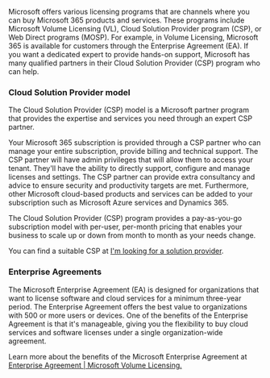 Microsoft offers various licensing programs that are channels where you can buy Microsoft 365 products and services. These programs include Microsoft Volume Licensing (VL), Cloud Solution Provider program (CSP), or Web Direct programs (MOSP). For example, in Volume Licensing, Microsoft 365 is available for customers through the Enterprise Agreement (EA). If you want a dedicated expert to provide hands-on support, Microsoft has many qualified partners in their Cloud Solution Provider (CSP) program who can help.

### **Cloud Solution Provider model** 

The Cloud Solution Provider (CSP) model is a Microsoft partner program that provides the expertise and services you need through an expert CSP partner.

Your Microsoft 365 subscription is provided through a CSP partner who can manage your entire subscription, provide billing and technical support. The CSP partner will have admin privileges that will allow them to access your tenant. They'll have the ability to directly support, configure and manage licenses and settings. The CSP partner can provide extra consultancy and advice to ensure security and productivity targets are met. Furthermore, other Microsoft cloud-based products and services can be added to your subscription such as Microsoft Azure services and Dynamics 365.

The Cloud Solution Provider (CSP) program provides a pay-as-you-go subscription model with per-user, per-month pricing that enables your business to scale up or down from month to month as your needs change.

You can find a suitable CSP at [I'm looking for a solution provider](https://www.microsoft.com/solution-providers/home?azure-portal=true).

### **Enterprise Agreements**

The Microsoft Enterprise Agreement (EA) is designed for organizations that want to license software and cloud services for a minimum three-year period. The Enterprise Agreement offers the best value to organizations with 500 or more users or devices. One of the benefits of the Enterprise Agreement is that it's manageable, giving you the flexibility to buy cloud services and software licenses under a single organization-wide agreement.

Learn more about the benefits of the Microsoft Enterprise Agreement at [Enterprise Agreement \| Microsoft Volume Licensing.](https://www.microsoft.com/Licensing/licensing-programs/enterprise?azure-portal=true)
